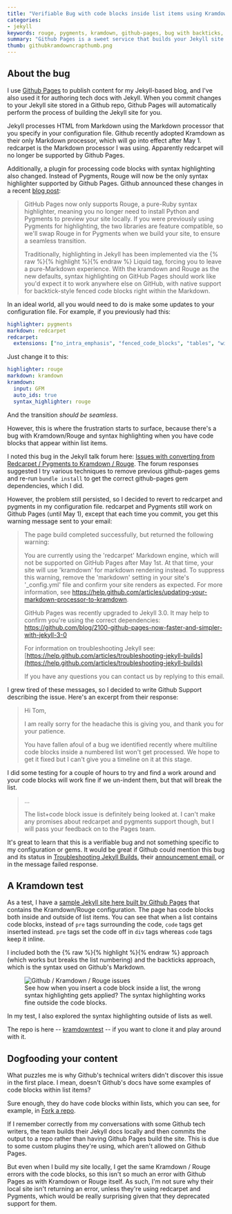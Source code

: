 ```yaml
---
title: "Verifiable Bug with code blocks inside list items using Kramdown and Rouge on Github Pages"
categories:
- jekyll
keywords: rouge, pygments, kramdown, github-pages, bug with backticks, pre code blocks, syntax highlighting
summary: "Github Pages is a sweet service that builds your Jekyll site for you when you commit changes to a Github repo. However, as much as I like Github Pages, the Kramdown Markdown filter and Rouge highlighter they use currently has a bug when code blocks appear within list items. If you're experiencing issues, note that this is a verifiable bug that the Github team is working to fix."
thumb: githubkramdowncrapthumb.png
---
```


## About the bug

I use [Github Pages](https://pages.github.com/) to publish content for my Jekyll-based blog, and I've also used it for authoring tech docs with Jekyll. When you commit changes to your Jekyll site stored in a Github repo, Github Pages will automatically perform the process of building the Jekyll site for you.

Jekyll processes HTML from Markdown using the Markdown processor that you specify in your configuration file. Github recently adopted Kramdown as their only Markdown processor, which will go into effect after May 1. redcarpet is the Markdown processor I was using. Apparently redcarpet will no longer be supported by Github Pages.

Additionally, a plugin for processing code blocks with syntax highlighting also changed. Instead of Pygments, Rouge will now be the only syntax highlighter supported by Github Pages. Github announced these changes in a recent <a href="https://github.com/blog/2100-github-pages-now-faster-and-simpler-with-jekyll-3-0">blog post</a>:

>GitHub Pages now only supports Rouge, a pure-Ruby syntax highlighter, meaning you no longer need to install Python and Pygments to preview your site locally. If you were previously using Pygments for highlighting, the two libraries are feature compatible, so we'll swap Rouge in for Pygments when we build your site, to ensure a seamless transition.
>
>Traditionally, highlighting in Jekyll has been implemented via the {% raw %}{% highlight %}{% endraw %} Liquid tag, forcing you to leave a pure-Markdown experience. With the kramdown and Rouge as the new defaults, syntax highlighting on GitHub Pages should work like you'd expect it to work anywhere else on GitHub, with native support for backtick-style fenced code blocks right within the Markdown.

In an ideal world, all you would need to do is make some updates to your configuration file. For example, if you previously had this:

```yaml
highlighter: pygments
markdown: redcarpet
redcarpet:
  extensions: ["no_intra_emphasis", "fenced_code_blocks", "tables", "with_toc_data"]
```

Just change it to this:

```yaml
highlighter: rouge
markdown: kramdown
kramdown:
  input: GFM
  auto_ids: true
  syntax_highlighter: rouge
```

And the transition *should be seamless*.

However, this is where the frustration starts to surface, because there's a bug with Kramdown/Rouge and syntax highlighting when you have code blocks that appear within list items.

I noted this bug in the Jekyll talk forum here: [Issues with converting from Redcarpet / Pygments to Kramdown / Rouge](https://talk.jekyllrb.com/t/issues-with-converting-from-redcarpet-pygments-to-kramdown-rouge/1937). The forum responses suggested I try various techniques to remove previous github-pages gems and re-run `bundle install` to get the correct github-pages gem dependencies, which I did.

However, the problem still persisted, so I decided to revert to redcarpet and pygments in my configuration file. redcarpet and Pygments still work on Github Pages (until May 1), except that each time you commit, you get this warning message sent to your email:

> The page build completed successfully, but returned the following warning:
>
>You are currently using the 'redcarpet' Markdown engine, which will not be supported on GitHub Pages after May 1st. At that time, your site will use 'kramdown' for markdown rendering instead. To suppress this warning, remove the 'markdown' setting in your site's '_config.yml' file and confirm your site renders as expected. For more information, see <a href="https://help.github.com/articles/updating-your-markdown-processor-to-kramdown/">https://help.github.com/articles/updating-your-markdown-processor-to-kramdown</a>.
>
>GitHub Pages was recently upgraded to Jekyll 3.0. It may help to confirm you're using the correct dependencies: <a href="https://github.com/blog/2100-github-pages-now-faster-and-simpler-with-jekyll-3-0">https://github.com/blog/2100-github-pages-now-faster-and-simpler-with-jekyll-3-0</a>
>
> For information on troubleshooting Jekyll see: [https://help.github.com/articles/troubleshooting-jekyll-builds](https://help.github.com/articles/troubleshooting-jekyll-builds)
>
> If you have any questions you can contact us by replying to this email.


I grew tired of these messages, so I decided to write Github Support describing the issue. Here's an excerpt from their response:


> Hi Tom,
>
>I am really sorry for the headache this is giving you, and thank you for your patience.
>
>You have fallen afoul of a bug we identified recently where multiline code blocks inside a numbered list won't get processed. We hope to get it fixed but I can't give you a timeline on it at this stage.
>
I did some testing for a couple of hours to try and find a work around and your code blocks will work fine if we un-indent them, but that will break the list.
>
>...
>
>The list+code block issue is definitely being looked at. I can't make any promises about redcarpet and pygments support though, but I will pass your feedback on to the Pages team.

It's great to learn that this is a verifiable bug and not something specific to my configuration or gems. It would be great if Github could mention this bug and its status in [Troubleshooting Jekyll Builds](https://help.github.com/articles/troubleshooting-jekyll-builds/), their [announcement email](https://github.com/blog/2100-github-pages-now-faster-and-simpler-with-jekyll-3-0), or in the message failed response. 

## A Kramdown test
 
As a test, I have a [sample Jekyll site here built by Github Pages](http://idratherbewriting.com/kramdowntest/jekyll/update/2016/02/05/welcome-to-jekyll.html) that contains the Kramdown/Rouge configuration. The page has code blocks both inside and outside of list items. You can see that when a list contains code blocks, instead of `pre` tags surrounding the code, `code` tags get inserted instead. `pre` tags set the code off in `div` tags whereas `code` tags keep it inline. 

I included both the {% raw %}{% highlight %}{% endraw %} approach (which works but breaks the list numbering) and the backticks approach, which is the syntax used on Github's Markdown.

<figure><img src="{{ "/images/githubkramdowncrap.png" | prepend: site.baseurl }}" alt="Github / Kramdown / Rouge issues" /><figcaption>See how when you insert a code block inside a list, the wrong syntax highlighting gets applied? The syntax highlighting works fine outside the code blocks.</figcaption></figure>

In my test, I also explored the syntax highlighting outside of lists as well. 

The repo is here -- [kramdowntest](https://github.com/tomjohnson1492/kramdowntest) -- if you want to clone it and play around with it.

## Dogfooding your content

What puzzles me is why Github's technical writers didn't discover this issue in the first place. I mean, doesn't Github's docs have some examples of code blocks within list items?

Sure enough, they do have code blocks within lists, which you can see, for example, in [Fork a repo](https://help.github.com/articles/fork-a-repo/).

If I remember correctly from my conversations with some Github tech writers, the team builds their Jekyll docs locally and then commits the output to a repo rather than having Github Pages build the site. This is due to some custom plugins they're using, which aren't allowed on Github Pages. 

But even when I build my site locally, I get the same Kramdown / Rouge errors with the code blocks, so this isn't so much an error with Github Pages as with Kramdown or Rouge itself. As such, I'm not sure why their local site isn't returning an error, unless they're using redcarpet and Pygments, which would be really surprising given that they deprecated support for them.